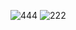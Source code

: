 ![444](https://github.com/nizamareef/Wibget/assets/118006228/8f9ecd06-ff01-42f1-bdaa-a10edba23cd3)
![222](https://github.com/nizamareef/Wibget/assets/118006228/7b49ee74-fd97-4fdb-8df8-3bbcc4ff9c55)
